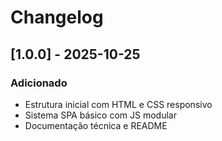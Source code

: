 # Changelog

## [1.0.0] - 2025-10-25
### Adicionado
- Estrutura inicial com HTML e CSS responsivo
- Sistema SPA básico com JS modular
- Documentação técnica e README
